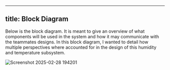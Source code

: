 ---
title: Block Diagram
--
Below is the block diagram. It is meant to give an overview of what components will be used in the system and how it may communicate with the teammates designs. In this block diagram, I wanted to detail how multiple perspectives where accounted for in the design of this humidity and temperature subsystem. 

![Screenshot 2025-02-28 194201](https://github.com/user-attachments/assets/f49f36db-3fcd-42d0-8dd9-659ff09f4e2e)
